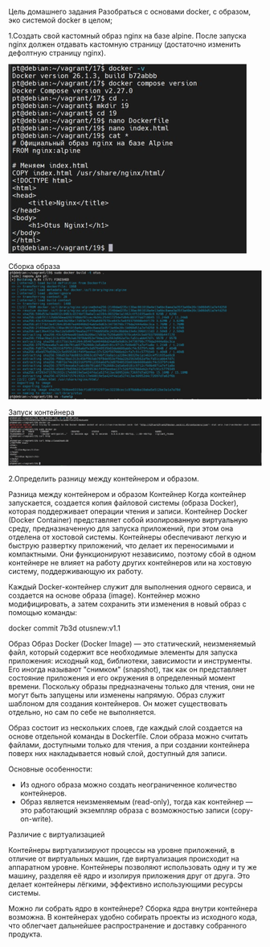 Цель домашнего задания Разобраться с основами docker, с образом, эко системой docker в целом;

1.Создать свой кастомный образ nginx на базе alpine.
После запуска nginx должен отдавать кастомную страницу (достаточно изменить дефолтную страницу nginx).

![1](img/1.jpg)

Сборка образа
![2](img/2.jpg)

Запуск контейнера
![3](img/3.jpg)

2.Определить разницу между контейнером и образом.

Разница между контейнером и образом
Контейнер
Когда контейнер запускается, создается копия файловой системы (образа Docker), которая поддерживает операции чтения и записи. Контейнер Docker (Docker Container) представляет собой изолированную виртуальную среду, предназначенную для запуска приложений, при этом она отделена от хостовой системы. Контейнеры обеспечивают легкую и быструю развертку приложений, что делает их переносимыми и компактными. Они функционируют независимо, поэтому сбой в одном контейнере не влияет на работу других контейнеров или на хостовую систему, поддерживающую их работу.

Каждый Docker-контейнер служит для выполнения одного сервиса, и создается на основе образа (image). Контейнер можно модифицировать, а затем сохранить эти изменения в новый образ с помощью команды:

docker commit 7b3d otusnew:v1.1

Образ
Образ Docker (Docker Image) — это статический, неизменяемый файл, который содержит все необходимые элементы для запуска приложения: исходный код, библиотеки, зависимости и инструменты. Его иногда называют "снимком" (snapshot), так как он представляет состояние приложения и его окружения в определенный момент времени. Поскольку образы предназначены только для чтения, они не могут быть запущены или изменены напрямую. Образ служит шаблоном для создания контейнеров. Он может существовать отдельно, но сам по себе не выполняется.

Образ состоит из нескольких слоев, где каждый слой создается на основе отдельной команды в Dockerfile. Слои образа можно считать файлами, доступными только для чтения, а при создании контейнера поверх них накладывается новый слой, доступный для записи.

Основные особенности:

- Из одного образа можно создать неограниченное количество контейнеров.
- Образ является неизменяемым (read-only), тогда как контейнер — это работающий экземпляр образа с возможностью записи (copy-on-write).

Различие с виртуализацией

Контейнеры виртуализируют процессы на уровне приложений, в отличие от виртуальных машин, где виртуализация происходит на аппаратном уровне. Контейнеры позволяют использовать одну и ту же машину, разделяя её ядро и изолируя приложения друг от друга. Это делает контейнеры лёгкими, эффективно использующими ресурсы системы.

Можно ли собрать ядро в контейнере?
Сборка ядра внутри контейнера возможна. В контейнерах удобно собирать проекты из исходного кода, что облегчает дальнейшее распространение и доставку собранного продукта.
